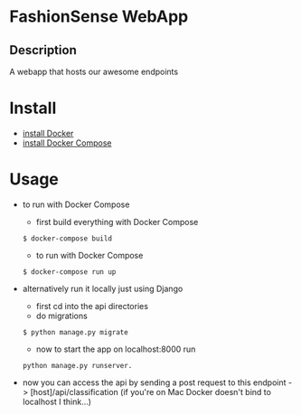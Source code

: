 # FashionSense WebApp

## Description
A webapp that hosts our awesome endpoints


# Install
* [install Docker](https://docs.docker.com/engine/installation/)
* [install Docker Compose](https://docs.docker.com/compose/install/)

# Usage
* to run with Docker Compose
    * first build everything with Docker Compose
    ```
    $ docker-compose build
    ```
    * to run with Docker Compose
    ```
    $ docker-compose run up
    ```

* alternatively run it locally just using Django
    * first cd into the api directories
    * do migrations
    ```
    $ python manage.py migrate
    ```
    * now to start the app on localhost:8000 run
    ```
    python manage.py runserver.
    ```
* now you can access the api by sending a post request to this endpoint -> [host]/api/classification (if you're on Mac Docker doesn't bind to localhost I think...)
